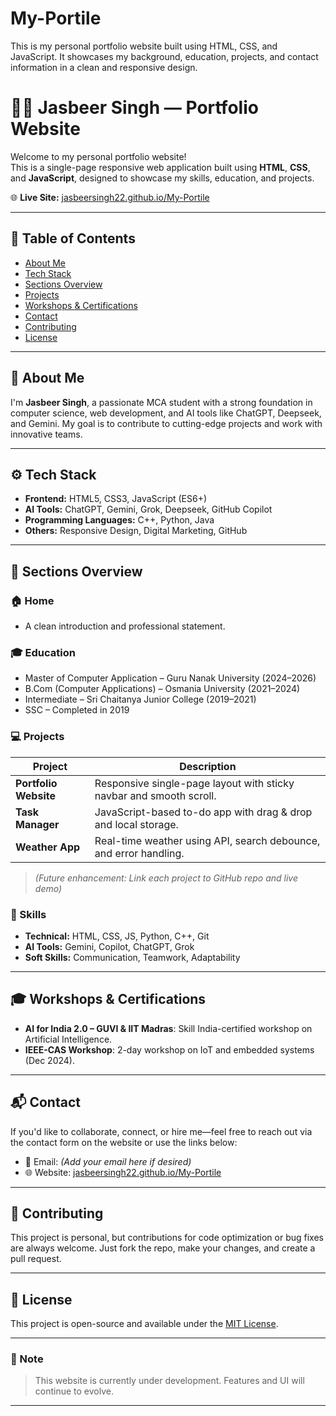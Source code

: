 # My-Portile
This is my personal portfolio website built using HTML, CSS, and JavaScript. It showcases my background, education, projects, and contact information in a clean and responsive design.
# 🧑‍💻 Jasbeer Singh — Portfolio Website

Welcome to my personal portfolio website!  
This is a single-page responsive web application built using **HTML**, **CSS**, and **JavaScript**, designed to showcase my skills, education, and projects.

🌐 **Live Site:** [jasbeersingh22.github.io/My-Portile](https://jasbeersingh22.github.io/My-Portile/)

---

## 📌 Table of Contents

- [About Me](#about-me)
- [Tech Stack](#tech-stack)
- [Sections Overview](#sections-overview)
- [Projects](#projects)
- [Workshops & Certifications](#workshops--certifications)
- [Contact](#contact)
- [Contributing](#contributing)
- [License](#license)

---

## 👋 About Me

I'm **Jasbeer Singh**, a passionate MCA student with a strong foundation in computer science, web development, and AI tools like ChatGPT, Deepseek, and Gemini. My goal is to contribute to cutting-edge projects and work with innovative teams.

---

## ⚙️ Tech Stack

- **Frontend:** HTML5, CSS3, JavaScript (ES6+)
- **AI Tools:** ChatGPT, Gemini, Grok, Deepseek, GitHub Copilot
- **Programming Languages:** C++, Python, Java
- **Others:** Responsive Design, Digital Marketing, GitHub

---

## 🧭 Sections Overview

### 🏠 Home
- A clean introduction and professional statement.

### 🎓 Education
- Master of Computer Application – Guru Nanak University (2024–2026)
- B.Com (Computer Applications) – Osmania University (2021–2024)
- Intermediate – Sri Chaitanya Junior College (2019–2021)
- SSC – Completed in 2019

### 💻 Projects

| Project       | Description |
|---------------|-------------|
| **Portfolio Website** | Responsive single-page layout with sticky navbar and smooth scroll. |
| **Task Manager**      | JavaScript-based to-do app with drag & drop and local storage. |
| **Weather App**       | Real-time weather using API, search debounce, and error handling. |

> *(Future enhancement: Link each project to GitHub repo and live demo)*

### 🧠 Skills

- **Technical:** HTML, CSS, JS, Python, C++, Git
- **AI Tools:** Gemini, Copilot, ChatGPT, Grok
- **Soft Skills:** Communication, Teamwork, Adaptability

---

## 🎓 Workshops & Certifications

- **AI for India 2.0 – GUVI & IIT Madras**: Skill India-certified workshop on Artificial Intelligence.
- **IEEE-CAS Workshop**: 2-day workshop on IoT and embedded systems (Dec 2024).

---

## 📬 Contact

If you'd like to collaborate, connect, or hire me—feel free to reach out via the contact form on the website or use the links below:

- 📧 Email: *(Add your email here if desired)*
- 🌐 Website: [jasbeersingh22.github.io/My-Portile](https://jasbeersingh22.github.io/My-Portile/)

---

## 🤝 Contributing

This project is personal, but contributions for code optimization or bug fixes are always welcome. Just fork the repo, make your changes, and create a pull request.

---

## 📄 License

This project is open-source and available under the [MIT License](LICENSE).

---

### 📌 Note

> This website is currently under development. Features and UI will continue to evolve.

---
